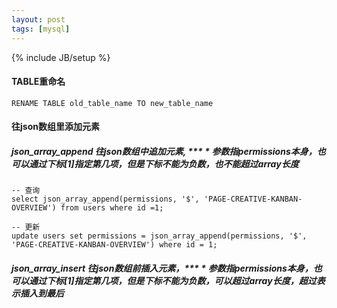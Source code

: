 ```yaml
---
layout: post
tags: [mysql]
---
```

{% include JB/setup %}


#### TABLE重命名
```mysql
RENAME TABLE old_table_name TO new_table_name
```



#### 往json数组里添加元素
##### json_array_append 往json数组中追加元素, **$**参数指permissions本身，也可以通过下标$[1]指定第几项，但是下标不能为负数，也不能超过array长度
```mysql
-- 查询
select json_array_append(permissions, '$', 'PAGE-CREATIVE-KANBAN-OVERVIEW') from users where id =1;

-- 更新
update users set permissions = json_array_append(permissions, '$', 'PAGE-CREATIVE-KANBAN-OVERVIEW') where id = 1;
```

##### json_array_insert 往json数组前插入元素，**$**参数指permissions本身，也可以通过下标$[1]指定第几项，但是下标不能为负数，可以超过array长度，超过表示插入到最后